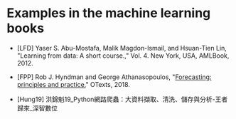 # Examples in the machine learning books

- [LFD] Yaser S. Abu-Mostafa, Malik Magdon-Ismail, and Hsuan-Tien Lin, "Learning from data: A short course.," Vol. 4. New York, USA, AMLBook, 2012.
- [FPP] Rob J. Hyndman and George Athanasopoulos, "[Forecasting: principles and practice.](https://otexts.com/fpp2/)" OTexts, 2018.

- [Hung19] 洪錦魁19_Python網路爬蟲：大資料擷取、清洗、儲存與分析-王者歸來_深智數位

